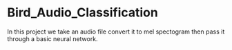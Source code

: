 # Bird_Audio_Classification
In this project we take an audio file convert it to mel spectogram then pass it through a basic neural network.
